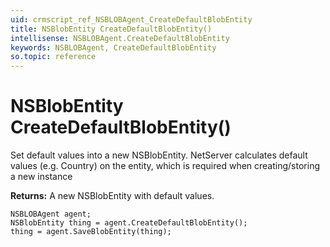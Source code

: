 ```yaml
---
uid: crmscript_ref_NSBLOBAgent_CreateDefaultBlobEntity
title: NSBlobEntity CreateDefaultBlobEntity()
intellisense: NSBLOBAgent.CreateDefaultBlobEntity
keywords: NSBLOBAgent, CreateDefaultBlobEntity
so.topic: reference
---
```


# NSBlobEntity CreateDefaultBlobEntity()
	  
Set default values into a new NSBlobEntity.
NetServer calculates default values (e.g. Country) on the entity, which is required when creating/storing a new instance
	  
**Returns:** A new NSBlobEntity with default values.

```crmscript
NSBLOBAgent agent;
NSBlobEntity thing = agent.CreateDefaultBlobEntity();
thing = agent.SaveBlobEntity(thing);
```

